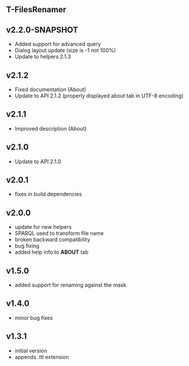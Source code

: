 T-FilesRenamer
----------

v2.2.0-SNAPSHOT
---
* Added support for advanced query
* Dialog layout update (size is -1 not 100%)
* Update to helpers 2.1.3

v2.1.2
---
* Fixed documentation (About)
* Update to API 2.1.2 (properly displayed about tab in UTF-8 encoding)

v2.1.1
---
* Improved description (About)

v2.1.0
---
* Update to API 2.1.0 

v2.0.1
---
* fixes in build dependencies

v2.0.0
---
* update for new helpers
* SPARQL used to transform file name
* broken backward compatibility
* bug fixing
* added help info to **ABOUT** tab

v1.5.0
---
* added support for renaming against the mask

v1.4.0
---
* minor bug fixes

v1.3.1
---
* initial version
* appends .ttl extension
